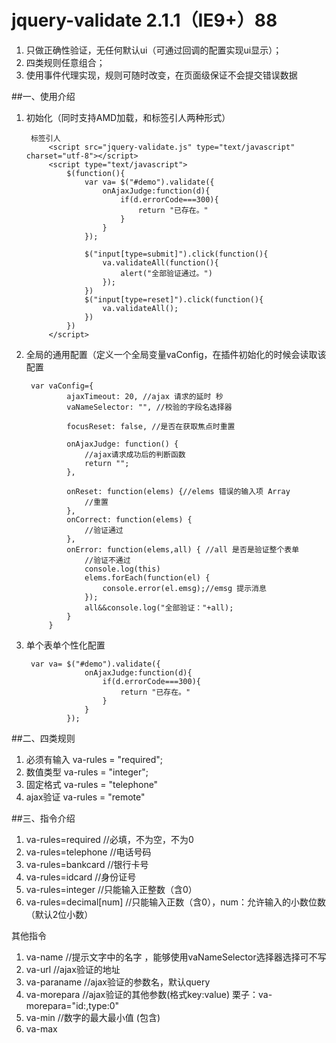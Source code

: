 # jquery-validate 2.1.1（IE9+）88

1. 只做正确性验证，无任何默认ui（可通过回调的配置实现ui显示）；
2. 四类规则任意组合；
3. 使用事件代理实现，规则可随时改变，在页面级保证不会提交错误数据

##一、使用介绍
1. 初始化（同时支持AMD加载，和标签引人两种形式）
			
		标签引人
			<script src="jquery-validate.js" type="text/javascript" charset="utf-8"></script>
			<script type="text/javascript">
				$(function(){
					var va=	$("#demo").validate({
						onAjaxJudge:function(d){
							if(d.errorCode===300){
								return "已存在。"
							}
						}
					});
					
					$("input[type=submit]").click(function(){
						va.validateAll(function(){
							alert("全部验证通过。")
						});
					})
					$("input[type=reset]").click(function(){
						va.validateAll();
					})
				})
			</script>
		
	

2. 全局的通用配置（定义一个全局变量vaConfig，在插件初始化的时候会读取该配置
	
		var vaConfig={
				ajaxTimeout: 20, //ajax 请求的延时 秒
				vaNameSelector: "", //校验的字段名选择器
	
				focusReset: false, //是否在获取焦点时重置
	
				onAjaxJudge: function() {
					//ajax请求成功后的判断函数
					return "";
				},
	
				onReset: function(elems) {//elems 错误的输入项 Array
					//重置
				},
				onCorrect: function(elems) {
					//验证通过
				},
				onError: function(elems,all) { //all 是否是验证整个表单
					//验证不通过
					console.log(this)
					elems.forEach(function(el) {
						console.error(el.emsg);//emsg 提示消息
					});
					all&&console.log("全部验证："+all);
				}
			}

3. 单个表单个性化配置
	
		var va=	$("#demo").validate({
					onAjaxJudge:function(d){
						if(d.errorCode===300){
							return "已存在。"
						}
					}
				});
	

##二、四类规则
1. 必须有输入 va-rules = "required";
2. 数值类型   va-rules = "integer";
3. 固定格式   va-rules = "telephone"
4. ajax验证  va-rules = "remote"

##三、指令介绍

1. va-rules=required //必填，不为空，不为0
2. va-rules=telephone //电话号码
3. va-rules=bankcard //银行卡号
4. va-rules=idcard //身份证号
5. va-rules=integer //只能输入正整数（含0）
6. va-rules=decimal[num] //只能输入正数（含0），num：允许输入的小数位数（默认2位小数）

其他指令

1. va-name //提示文字中的名字 ，能够使用vaNameSelector选择器选择可不写
2. va-url //ajax验证的地址
3. va-paraname //ajax验证的参数名，默认query
4. va-morepara //ajax验证的其他参数(格式key:value) 栗子：va-morepara="id:,type:0"
5. va-min //数字的最大最小值 (包含)
6. va-max




